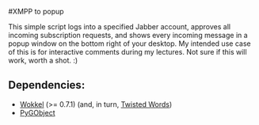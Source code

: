 #XMPP to popup

This simple script logs into a specified Jabber account, approves all incoming
subscription requests, and shows every incoming message in a popup window on
the bottom right of your desktop. My intended use case of this is for
interactive comments during my lectures. Not sure if this will work, worth a
shot. :)

## Dependencies:

* [Wokkel](http://wokkel.ik.nu/) (>= 0.7.1) (and, in turn, [Twisted Words](https://twistedmatrix.com/trac/wiki/TwistedWords))
* [PyGObject](https://wiki.gnome.org/action/show/Projects/PyGObject?action=show)
